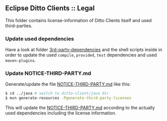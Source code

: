 ## Eclipse Ditto Clients :: Legal

This folder contains license-information of Ditto Clients itself and used third-parties.

### Update used dependencies

Have a look at folder [3rd-party-dependencies](3rd-party-dependencies) and the shell scripts inside in order to update
the used `compile`, `provided`, `test` dependencies and used `maven-plugins`.

### Update NOTICE-THIRD-PARTY.md

Generate/update the file [NOTICE-THIRD-PARTY.md](NOTICE-THIRD-PARTY.md) like this:

```bash
$ cd ../java # switch to ditto-client/java dir
$ mvn generate-resources -Pgenerate-third-party-licenses
``` 

This will update the [NOTICE-THIRD-PARTY.md](NOTICE-THIRD-PARTY.md) according to the actually used dependencies 
including the license information.
